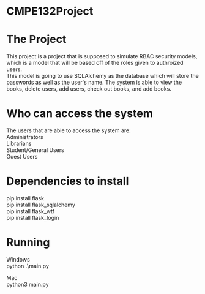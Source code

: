 # CMPE132Project

# The Project

This project is a project that is supposed to simulate RBAC security models, which is a model that will be based off of the roles given to authroized users. <br />
This model is going to use SQLAlchemy as the database which will store the passwords as well as the user's name. The system is able to view the books, delete users, add users, check out books, and add books. 

# Who can access the system
The users that are able to access the system are: <br />
Administrators <br />
Librarians <br />
Student/General Users <br />
Guest Users

# Dependencies to install
pip install flask <br />
pip install flask_sqlalchemy <br />
pip install flask_wtf <br />
pip install flask_login <br />

# Running
Windows <br />
python .\main.py

Mac <br />
python3 main.py
